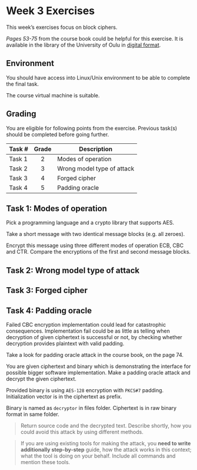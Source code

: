 # Week 3 Exercises

This week’s exercises focus on block ciphers.

*Pages 53-75* from the course book could be helpful for this exercise. It is available in the library of the University of Oulu in [digital format](https://oula.finna.fi/Record/oy_electronic_oy.9917612964306252).

## Environment

You should have access into Linux/Unix environment to be able to complete the final task.

The course virtual machine is suitable.

## Grading

You are eligible for following points from the exercise. Previous task(s) should be completed before going further.

Task #|Grade|Description|
-----|:---:|-----------|
Task 1 | 2 | Modes of operation
Task 2 | 3 | Wrong model type of attack
Task 3 | 4 | Forged cipher
Task 4 | 5 | Padding oracle

## Task 1: Modes of operation

Pick a programming language and a crypto library that supports AES.

Take a short message with two identical message blocks (e.g. all zeroes).

Encrypt this message using three different modes of operation ECB, CBC and CTR. Compare the encryptions of the first and second message blocks.

## Task 2: Wrong model type of attack


## Task 3: Forged cipher

## Task 4: Padding oracle

Failed CBC encryption implementation could lead for catastrophic consequences. Implementation fail could be as little as telling when decryption of given ciphertext is successful or not, by checking whether decryption provides plaintext with valid padding.

Take a look for padding oracle attack in the course book, on the page 74.

You are given ciphertext and binary which is demonstrating the interface for possible bigger software implementation. Make a padding oracle attack and decrypt the given ciphertext. 

Provided binary is using `AES-128` encryption with `PKCS#7` padding. Initialization vector is in the ciphertext as prefix.

Binary is named as `decryptor` in files folder. Ciphertext is in raw binary format in same folder.

> Return source code and the decrypted text. Describe shortly, how you could avoid this attack by using different methods.

> If you are using existing tools for making the attack, you **need to write additionally step-by-step** guide, how the attack works in this context; what the tool is doing on your behalf. Include all commands and mention these tools.